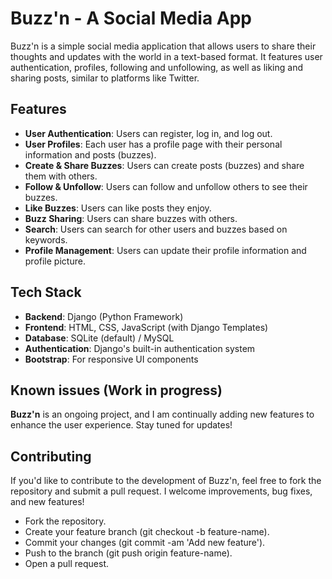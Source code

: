 # Buzz'n - A Social Media App

Buzz'n is a simple social media application that allows users to share their thoughts and updates with the world in a text-based format. It features user authentication, profiles, following and unfollowing, as well as liking and sharing posts, similar to platforms like Twitter.

## Features
- **User Authentication**: Users can register, log in, and log out.
- **User Profiles**: Each user has a profile page with their personal information and posts (buzzes).
- **Create & Share Buzzes**: Users can create posts (buzzes) and share them with others.
- **Follow & Unfollow**: Users can follow and unfollow others to see their buzzes.
- **Like Buzzes**: Users can like posts they enjoy.
- **Buzz Sharing**: Users can share buzzes with others.
- **Search**: Users can search for other users and buzzes based on keywords.
- **Profile Management**: Users can update their profile information and profile picture.

## Tech Stack
- **Backend**: Django (Python Framework)
- **Frontend**: HTML, CSS, JavaScript (with Django Templates)
- **Database**: SQLite (default) / MySQL
- **Authentication**: Django's built-in authentication system
- **Bootstrap**: For responsive UI components

## Known issues (Work in progress)
**Buzz'n** is an ongoing project, and I am continually adding new features to enhance the user experience. Stay tuned for updates!

## Contributing
If you'd like to contribute to the development of Buzz'n, feel free to fork the repository and submit a pull request. I welcome improvements, bug fixes, and new features!
- Fork the repository.
- Create your feature branch (git checkout -b feature-name).
- Commit your changes (git commit -am 'Add new feature').
- Push to the branch (git push origin feature-name).
- Open a pull request.

